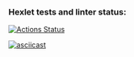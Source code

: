 ### Hexlet tests and linter status:
[![Actions Status](https://github.com/atesinde/python-project-50/actions/workflows/hexlet-check.yml/badge.svg)](https://github.com/atesinde/python-project-50/actions)

[![asciicast](https://asciinema.org/a/DBRTIv6RDmCvu61N5clzlLsR9.svg)](https://asciinema.org/a/DBRTIv6RDmCvu61N5clzlLsR9)